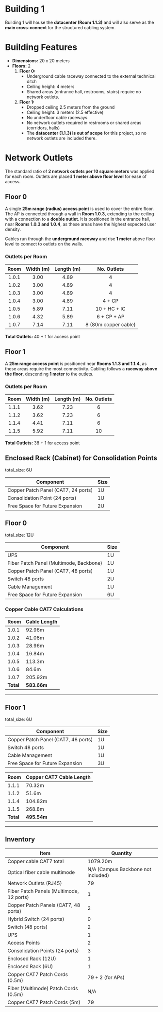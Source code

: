 Building 1
==========

Building 1 will house the **datacenter (Room 1.1.3)** and will also serve as the **main cross-connect** for the structured cabling system.

# **Building Features**

- **Dimensions:** 20 x 20 meters
- **Floors:** 2
  1. **Floor 0:**
     - Underground cable raceway connected to the external technical ditch
     - Ceiling height: 4 meters
     - Shared areas (entrance hall, restrooms, stairs) require no network outlets.
  2. **Floor 1:**
     - Dropped ceiling 2.5 meters from the ground
     - Ceiling height: 3 meters (2.5 effective)
     - No underfloor cable raceways
     - No network outlets required in restrooms or shared areas (corridors, halls)
     - The **datacenter (1.1.3) is out of scope** for this project, so no network outlets are included there.

# **Network Outlets**

The standard ratio of **2 network outlets per 10 square meters** was applied for each room. Outlets are placed **1 meter above floor level** for ease of access.

## **Floor 0**

A single **25m range (radius) access point** is used to cover the entire floor. The AP is connected through a wall in **Room 1.0.3**, extending to the ceiling with a connection to a **double outlet**. It is positioned in the entrance hall, near **Rooms 1.0.3 and 1.0.4**, as these areas have the highest expected user density.

Cables run through the **underground raceway** and rise **1 meter** above floor level to connect to outlets on the walls.

### **Outlets per Room**
| Room  | Width (m) | Length (m) | No. Outlets |
|:-----:|:---------:|:----------:|:----------:|
| 1.0.1 | 3.00      | 4.89       | 4          |
| 1.0.2 | 3.00      | 4.89       | 4          |
| 1.0.3 | 3.00      | 4.89       | 4          |
| 1.0.4 | 3.00      | 4.89       | 4 + CP     |
| 1.0.5 | 5.89      | 7.11       | 10 + HC + IC |
| 1.0.6 | 4.32      | 5.89       | 6 + CP + AP |
| 1.0.7 | 7.14      | 7.11       | 8 (80m copper cable) |

**Total Outlets:** 40 + 1 for access point

## **Floor 1**

A **25m range access point** is positioned near **Rooms 1.1.3 and 1.1.4**, as these areas require the most connectivity. Cabling follows a **raceway above the floor**, descending **1 meter** to the outlets.

### **Outlets per Room**
| Room  | Width (m) | Length (m) | No. Outlets |
|:-----:|:---------:|:----------:|:----------:|
| 1.1.1 | 3.62      | 7.23       | 6          |
| 1.1.2 | 3.62      | 7.23       | 6          |
| 1.1.4 | 4.41      | 7.11       | 6          |
| 1.1.5 | 5.92      | 7.11       | 10  |

**Total Outlets:** 38 + 1 for access point


## Enclosed Rack (Cabinet) for Consolidation Points

total_size: 6U

| Component                                 | Size |
|-------------------------------------------|------|
| Copper Patch Panel (CAT7, 24 ports)       | 1U   |
| Consolidation Point (24 ports)            | 1U   |
| Free Space for Future Expansion           | 2U   |

## Floor 0

total_size: 12U

| Component                                 | Size |
|-------------------------------------------|------|
| UPS                                       | 1U   |
| Fiber Patch Panel (Multimode, Backbone)   | 1U   |
| Copper Patch Panel (CAT7, 48 ports)       | 1U   |
| Switch 48 ports                           | 2U   |
| Cable Management                          | 1U   |
| Free Space for Future Expansion           | 6U   |

### Copper Cable CAT7 Calculations

| Room    | Cable Length |
|---------|--------------|
| 1.0.1   | 92.96m       |
| 1.0.2   | 41.08m       |
| 1.0.3   | 28.96m       |
| 1.0.4   | 16.84m       |
| 1.0.5   | 113.3m       |
| 1.0.6   | 84.6m        |
| 1.0.7   | 205.92m      |
| **Total** | **583.66m** |

---

## Floor 1

total_size: 6U

| Component                                 | Size |
|-------------------------------------------|------|
| Copper Patch Panel (CAT7, 48 ports)       | 1U   |
| Switch 48 ports                           | 1U   |
| Cable Management                          | 1U   |
| Free Space for Future Expansion           | 3U   |

| Room    | Copper CAT7 Cable Length |
|---------|----------------------------|
| 1.1.1   | 70.32m                       |
| 1.1.2   | 51.6m                        |
| 1.1.4   | 104.82m                      |
| 1.1.5   | 268.8m                       |
| **Total** | **495.54m**                 |

---

## Inventory

| Item                                | Quantity                        |
|-------------------------------------|---------------------------------|
| Copper cable CAT7 total              | 1079.20m                       |
| Optical fiber cable multimode        | N/A (Campus Backbone not included)|
| Network Outlets (RJ45)               | 79                             |
| Fiber Patch Panels (Multimode, 12 ports) | 1                           |
| Copper Patch Panels (CAT7, 48 ports)      | 2                           |
| Hybrid Switch (24 ports)             | 0                              |
| Switch (48 ports)                    | 2                              |
| UPS                                  | 1                               |
| Access Points                        | 2                               |
| Consolidation Points (24 ports)      | 3                               |
| Enclosed Rack (12U)                  | 1                               |
| Enclosed Rack (6U)                   | 1                               |
| Copper CAT7 Patch Cords (0.5m)       | 79 + 2 (for APs)                |
| Fiber (Multimode) Patch Cords (0.5m) | N/A                             |
| Copper CAT7 Patch Cords (5m)         | 79                              |
